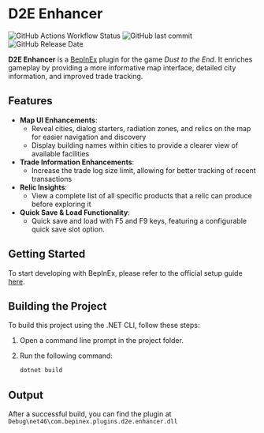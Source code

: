 # D2E Enhancer

![GitHub Actions Workflow Status](https://img.shields.io/github/actions/workflow/status/r0ute/d2e-enhancer/dotnet.yml)
![GitHub last commit](https://img.shields.io/github/last-commit/r0ute/d2e-enhancer)
![GitHub Release Date](https://img.shields.io/github/release-date/r0ute/d2e-enhancer)

**D2E Enhancer** is a [BepInEx](https://docs.bepinex.dev) plugin for the game _Dust to the End_. It enriches gameplay by providing a more informative map interface, detailed city information, and improved trade tracking.

## Features

- **Map UI Enhancements**:
  - Reveal cities, dialog starters, radiation zones, and relics on the map for easier navigation and discovery
  - Display building names within cities to provide a clearer view of available facilities
- **Trade Information Enhancements**:
  - Increase the trade log size limit, allowing for better tracking of recent transactions
- **Relic Insights**:
  - View a complete list of all specific products that a relic can produce before exploring it
- **Quick Save & Load Functionality**:
  - Quick save and load with F5 and F9 keys, featuring a configurable quick save slot option.

## Getting Started

To start developing with BepInEx, please refer to the official setup guide [here](https://docs.bepinex.dev/articles/dev_guide/plugin_tutorial/1_setup.html).

## Building the Project

To build this project using the .NET CLI, follow these steps:

1. Open a command line prompt in the project folder.
2. Run the following command:

   ```bash
   dotnet build
   ```

## Output

After a successful build, you can find the plugin at `Debug\net46\com.bepinex.plugins.d2e.enhancer.dll`
